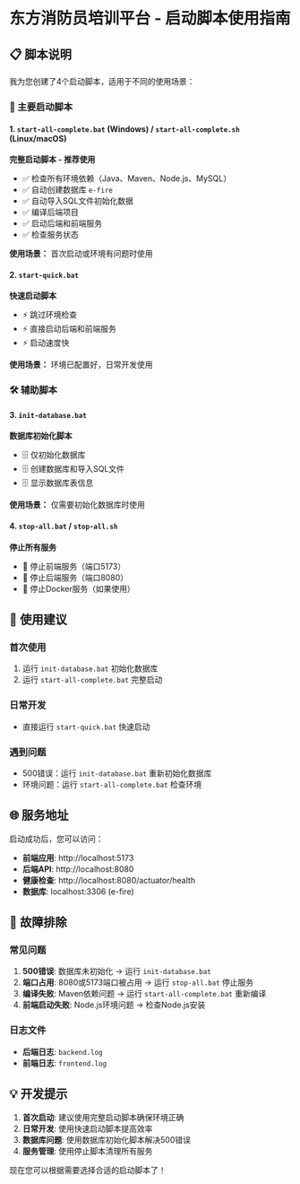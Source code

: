 # 东方消防员培训平台 - 启动脚本使用指南

## 📋 脚本说明

我为您创建了4个启动脚本，适用于不同的使用场景：

### 🚀 主要启动脚本

#### 1. `start-all-complete.bat` (Windows) / `start-all-complete.sh` (Linux/macOS)
**完整启动脚本 - 推荐使用**
- ✅ 检查所有环境依赖（Java、Maven、Node.js、MySQL）
- ✅ 自动创建数据库 `e-fire`
- ✅ 自动导入SQL文件初始化数据
- ✅ 编译后端项目
- ✅ 启动后端和前端服务
- ✅ 检查服务状态

**使用场景：** 首次启动或环境有问题时使用

#### 2. `start-quick.bat`
**快速启动脚本**
- ⚡ 跳过环境检查
- ⚡ 直接启动后端和前端服务
- ⚡ 启动速度快

**使用场景：** 环境已配置好，日常开发使用

### 🛠️ 辅助脚本

#### 3. `init-database.bat`
**数据库初始化脚本**
- 🗄️ 仅初始化数据库
- 🗄️ 创建数据库和导入SQL文件
- 🗄️ 显示数据库表信息

**使用场景：** 仅需要初始化数据库时使用

#### 4. `stop-all.bat` / `stop-all.sh`
**停止所有服务**
- 🛑 停止前端服务（端口5173）
- 🛑 停止后端服务（端口8080）
- 🛑 停止Docker服务（如果使用）

## 🎯 使用建议

### 首次使用
1. 运行 `init-database.bat` 初始化数据库
2. 运行 `start-all-complete.bat` 完整启动

### 日常开发
- 直接运行 `start-quick.bat` 快速启动

### 遇到问题
- 500错误：运行 `init-database.bat` 重新初始化数据库
- 环境问题：运行 `start-all-complete.bat` 检查环境

## 🌐 服务地址

启动成功后，您可以访问：
- **前端应用**: http://localhost:5173
- **后端API**: http://localhost:8080
- **健康检查**: http://localhost:8080/actuator/health
- **数据库**: localhost:3306 (e-fire)

## 🔧 故障排除

### 常见问题
1. **500错误**: 数据库未初始化 → 运行 `init-database.bat`
2. **端口占用**: 8080或5173端口被占用 → 运行 `stop-all.bat` 停止服务
3. **编译失败**: Maven依赖问题 → 运行 `start-all-complete.bat` 重新编译
4. **前端启动失败**: Node.js环境问题 → 检查Node.js安装

### 日志文件
- **后端日志**: `backend.log`
- **前端日志**: `frontend.log`

## 💡 开发提示

1. **首次启动**: 建议使用完整启动脚本确保环境正确
2. **日常开发**: 使用快速启动脚本提高效率
3. **数据库问题**: 使用数据库初始化脚本解决500错误
4. **服务管理**: 使用停止脚本清理所有服务

现在您可以根据需要选择合适的启动脚本了！

